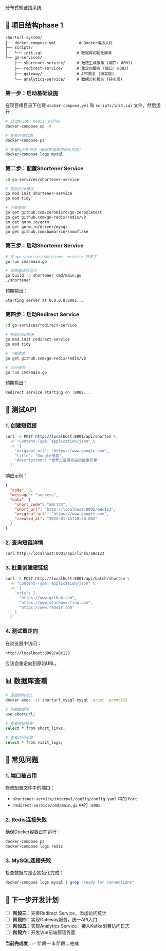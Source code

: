 分布式短链接系统

## 📁 项目结构phase 1

```
shorturl-system/
├── docker-compose.yml          # Docker编排文件
├── scripts/
│   └── init.sql               # 数据库初始化脚本
└── go-services/
    ├── shortener-service/     # 短链生成服务 (端口: 8001)
    ├── redirect-service/      # 重定向服务 (端口: 8002)
    ├── gateway/               # API网关 (待实现)
    └── analytics-service/     # 数据分析服务 (待实现)
```

### 第一步：启动基础设施

在项目根目录下创建 `docker-compose.yml` 和 `scripts/init.sql` 文件，然后运行：

```bash
# 启动MySQL、Redis、Kafka
docker-compose up -d

# 查看容器状态
docker-compose ps

# 查看MySQL日志（确保数据库初始化完成）
docker-compose logs mysql
```

### 第二步：配置Shortener Service

```bash
cd go-services/shortener-service

# 初始化Go模块
go mod init shortener-service
go mod tidy

# 下载依赖
go get github.com/zeromicro/go-zero@latest
go get github.com/go-redis/redis/v8
go get gorm.io/gorm
go get gorm.io/driver/mysql
go get github.com/bwmarrin/snowflake
```

### 第三步：启动Shortener Service

```bash
# 在 go-services/shortener-service 目录下
go run cmd/main.go

# 或者编译后运行
go build -o shortener cmd/main.go
./shortener
```

预期输出：
```
Starting server at 0.0.0.0:8001...
```

### 第四步：启动Redirect Service

```bash
cd go-services/redirect-service

# 初始化Go模块
go mod init redirect-service
go mod tidy

# 下载依赖
go get github.com/go-redis/redis/v8

# 运行服务
go run cmd/main.go
```

预期输出：
```
Redirect service starting on :8002...
```

## 🧪 测试API

### 1. 创建短链接

```bash
curl -X POST http://localhost:8001/api/shorten \
  -H "Content-Type: application/json" \
  -d '{
    "original_url": "https://www.google.com",
    "title": "Google搜索",
    "description": "世界上最受欢迎的搜索引擎"
  }'
```

响应示例：
```json
{
  "code": 0,
  "message": "success",
  "data": {
    "short_code": "aBc123",
    "short_url": "http://localhost:8002/aBc123",
    "original_url": "https://www.google.com",
    "created_at": "2025-01-15T10:30:00Z"
  }
}
```

### 2. 查询短链详情

```bash
curl http://localhost:8001/api/links/aBc123
```

### 3. 批量创建短链接

```bash
curl -X POST http://localhost:8001/api/batch/shorten \
  -H "Content-Type: application/json" \
  -d '{
    "urls": [
      "https://www.github.com",
      "https://www.stackoverflow.com",
      "https://www.reddit.com"
    ]
  }'
```

### 4. 测试重定向

在浏览器中访问：
```
http://localhost:8002/aBc123
```

应该会重定向到原始URL。

## 📊 数据库查看

```bash
# 连接到MySQL
docker exec -it shorturl_mysql mysql -uroot -proot123

# 切换数据库
use shorturl;

# 查看短链接表
select * from short_links;

# 查看访问记录
select * from visit_logs;
```

## 🔧 常见问题

### 1. 端口被占用

修改配置文件中的端口：
- `shortener-service/internal/config/config.yaml` 中的 `Port`
- `redirect-service/cmd/main.go` 中的 `:8002`

### 2. Redis连接失败

确保Docker容器正在运行：
```bash
docker-compose ps
docker-compose logs redis
```

### 3. MySQL连接失败

检查数据库是否初始化完成：
```bash
docker-compose logs mysql | grep "ready for connections"
```
## 📝 下一步开发计划

- [ ] **阶段三**：完善Redirect Service，添加访问统计
- [ ] **阶段四**：实现Gateway服务，统一API入口
- [ ] **阶段五**：实现Analytics Service，接入Kafka消费访问日志
- [ ] **阶段六**：开发Vue前端管理界面

**当前完成度**：✅ 阶段一 & 阶段二完成
